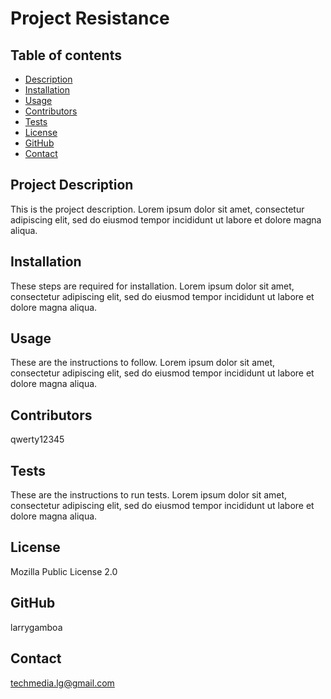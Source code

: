 
  # Project Resistance

  ## Table of contents
  - [Description](#Description)
  - [Installation](#Installation)
  - [Usage](#Usage)
  - [Contributors](#Contributors)
  - [Tests](#Tests)
  - [License](#License)
  - [GitHub](#GitHub)
  - [Contact](#Contact) 

  ## Project Description
  This is the project description. Lorem ipsum dolor sit amet, consectetur adipiscing elit, sed do eiusmod tempor incididunt ut labore et dolore magna aliqua.
  
  ## Installation
  These steps are required for installation. Lorem ipsum dolor sit amet, consectetur adipiscing elit, sed do eiusmod tempor incididunt ut labore et dolore magna aliqua.

  ## Usage
  These are the instructions to follow. Lorem ipsum dolor sit amet, consectetur adipiscing elit, sed do eiusmod tempor incididunt ut labore et dolore magna aliqua.

  ## Contributors
  qwerty12345

  ## Tests
  These are the instructions to run tests. Lorem ipsum dolor sit amet, consectetur adipiscing elit, sed do eiusmod tempor incididunt ut labore et dolore magna aliqua.

  ## License
  Mozilla Public License 2.0

  ## GitHub
  larrygamboa

  ## Contact
  techmedia.lg@gmail.com

  